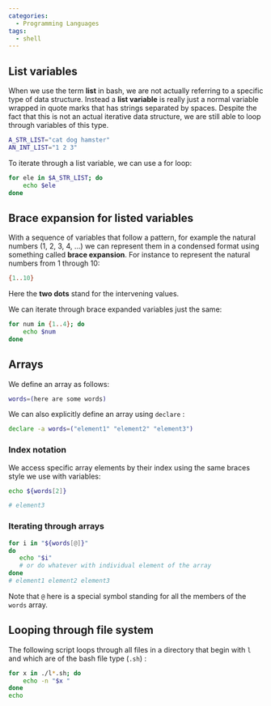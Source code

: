 ```yaml
---
categories:
  - Programming Languages
tags:
  - shell
---
```


## List variables

When we use the term **list** in bash, we are not actually referring to a specific type of data structure. Instead a **list variable** is really just a normal variable wrapped in quote marks that has strings separated by spaces. Despite the fact that this is not an actual iterative data structure, we are still able to loop through variables of this type.

```bash
A_STR_LIST="cat dog hamster"
AN_INT_LIST="1 2 3"
```

To iterate through a list variable, we can use a for loop:

```bash
for ele in $A_STR_LIST; do
    echo $ele
done
```

## Brace expansion for listed variables

With a sequence of variables that follow a pattern, for example the natural numbers (1, 2, 3, 4, ...) we can represent them in a condensed format using something called **brace expansion**. For instance to represent the natural numbers from 1 through 10:

```bash
{1..10}
```

Here the **two dots** stand for the intervening values.

We can iterate through brace expanded variables just the same:

```bash
for num in {1..4}; do
    echo $num
done
```

## Arrays

We define an array as follows:

```bash
words=(here are some words)
```

We can also explicitly define an array using `declare` :

```bash
declare -a words=("element1" "element2" "element3")
```

### Index notation

We access specific array elements by their index using the same braces style we use with variables:

```bash
echo ${words[2]}

# element3
```

### Iterating through arrays

```bash
for i in "${words[@]}"
do
   echo "$i"
   # or do whatever with individual element of the array
done
# element1 element2 element3
```

Note that `@` here is a special symbol standing for all the members of the `words` array.

## Looping through file system

The following script loops through all files in a directory that begin with `l` and which are of the bash file type (`.sh`) :

```bash
for x in ./l*.sh; do
    echo -n "$x "
done
echo
```
